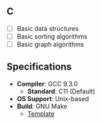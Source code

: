 ## C

- [ ] Basic data structures
- [ ] Basic sorting algorithms
- [ ] Basic graph algorithms

## Specifications

* **Compiler**: GCC 9.3.0
    * **Standard**: C11 (Default)
* **OS Support**: Unix-based
* **Build**: GNU Make
    * [Template](https://github.com/TheNetAdmin/Makefile-Templates/tree/master/MediumProject)